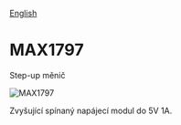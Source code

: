 
[English](./README.md)
<!--- module --->
# MAX1797
<!--- Emodule --->

<!--- subtitle ---> Step-up měnič<!--- Esubtitle --->

![MAX1797](/doc/img/MAX1797_QRcode.png)

<!--- description ---> Zvyšující spínaný napájecí modul do 5V 1A.<!--- Edescription --->
            